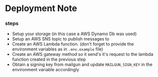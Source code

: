 # Deployment Note

### steps
- Setup your storage (in this case a AWS Dynamo Db was used)
- Setup an AWS SNS topic to publish messages to
- Create an AWS Lambda function. (don't forget to provide the environment variables as in `.env.example` file)
- Create an AWS gateway method so it send's it's request to the lambda function created in the previous step
- Obtain a signing key from mailgun and update `MAILGUN_SIGN_KEY` in the environment variable accordingly
